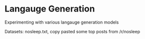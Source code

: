 # Langauge Generation

Experimenting with various langauge generation models

Datasets:
nosleep.txt, copy pasted some top posts from /r/nosleep
